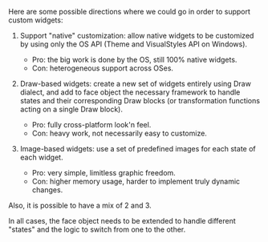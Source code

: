 Here are some possible directions where we could go in order to support custom widgets:

1. Support "native" customization: allow native widgets to be customized by using only the OS API (Theme and VisualStyles API on Windows). 
    * Pro: the big work is done by the OS, still 100% native widgets.
    * Con: heterogeneous support across OSes.

2. Draw-based widgets: create a new set of widgets entirely using Draw dialect, and add to face object the necessary framework to handle states and their corresponding Draw blocks (or transformation functions acting on a single Draw block). 
    * Pro: fully cross-platform look'n feel.
    * Con: heavy work, not necessarily easy to customize.

3. Image-based widgets: use a set of predefined images for each state of each widget.
    * Pro: very simple, limitless graphic freedom.
    * Con: higher memory usage, harder to implement truly dynamic changes.

Also, it is possible to have a mix of 2 and 3. 

In all cases, the face object needs to be extended to handle different "states" and the logic to switch from one to the other.